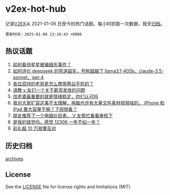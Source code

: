 # v2ex-hot-hub

 记录[V2EX](https://www.v2ex.com/)从 2021-01-06 日至今的热门话题。每小时抓取一次数据，按天[归档](archives)。

`更新时间：2025-01-08 13:10:43 +0800`

## 热议话题

1. [如何看待星星被骗缅东事件？](https://www.v2ex.com/t/1103371)
1. [如何评价 deepseek 的弯道超车，号称超越了 llama3.1-405b、claude-3.5-sonnet、gpt-4](https://www.v2ex.com/t/1103363)
1. [各位双持的老哥是怎么携带两台手机的？](https://www.v2ex.com/t/1103181)
1. [请教 v 友们一个关于薪资发放的问题](https://www.v2ex.com/t/1103279)
1. [找老婆最重要的就是情绪稳定，你们认可吗](https://www.v2ex.com/t/1103419)
1. [我对大家扩容这事不太理解，电脑也许有大量文件素材视频啥的， iPhone 和 iPad 要大容量干嘛？下视频看？](https://www.v2ex.com/t/1103224)
1. [朋友推荐了一个电脑价目表， V 友帮忙看看审核下](https://www.v2ex.com/t/1103379)
1. [是我的错觉吗，感觉 12306 一年不如一年？](https://www.v2ex.com/t/1103375)
1. [彩礼超 10 万就要反对](https://www.v2ex.com/t/1103301)

## 历史归档

[archives](archives)

## License

See the [LICENSE](LICENSE) file for license rights and limitations (MIT).
